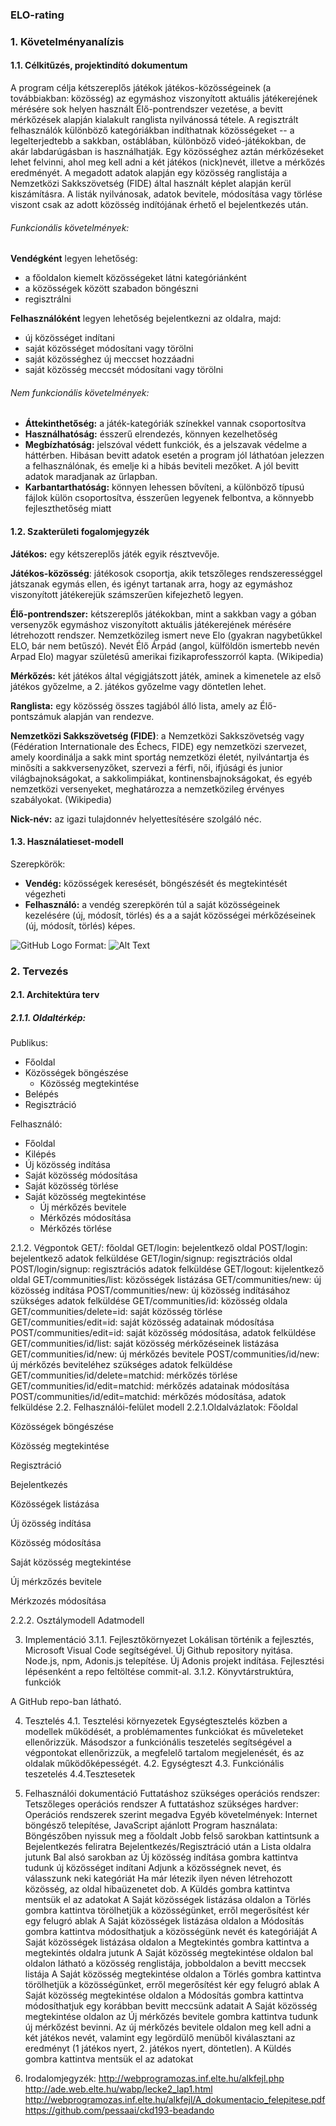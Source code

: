 ### ELO-rating

### 1. Követelményanalízis
#### 1.1. Célkitűzés, projektindító dokumentum
A program célja kétszereplős játékok játékos-közösségeinek (a továbbiakban: közösség) az egymáshoz viszonyított aktuális játékerejének mérésére sok helyen használt Élő-pontrendszer vezetése, a bevitt mérkőzések alapján kialakult ranglista nyilvánossá tétele. A regisztrált felhasználók különböző kategóriákban indíthatnak közösségeket -- a legelterjedtebb a sakkban, ostáblában, különböző videó-játékokban, de akár labdarúgásban is használhatják. Egy közösséghez aztán mérkőzéseket lehet felvinni, ahol meg kell adni a két játékos (nick)nevét, illetve a mérkőzés eredményét. A megadott adatok alapján egy közösség ranglistája a Nemzetközi Sakkszövetség (FIDE) által használt képlet alapján kerül kiszámításra. A listák nyilvánosak, adatok bevitele, módosítása vagy törlése viszont csak az adott közösség indítójának érhető el bejelentkezés után.
###### Funkcionális követelmények:
**Vendégként** legyen lehetőség:
* a főoldalon kiemelt közösségeket látni kategóriánként
* a közösségek között szabadon böngészni
* regisztrálni

**Felhasználóként** legyen lehetőség bejelentkezni az oldalra, majd:
* új közösséget indítani
* saját közösséget módosítani vagy törölni
* saját közösséghez új meccset hozzáadni
* saját közösség meccsét módosítani vagy törölni

###### Nem funkcionális követelmények:
* **Áttekinthetőség:** a játék-kategóriák színekkel vannak csoportosítva
* **Használhatóság:** ésszerű elrendezés, könnyen kezelhetőség
* **Megbízhatóság:** jelszóval védett funkciók, és a jelszavak védelme a háttérben. Hibásan bevitt adatok esetén a program jól láthatóan jelezzen a felhasználónak, és emelje ki a hibás beviteli mezőket. A jól bevitt adatok maradjanak az űrlapban.
* **Karbantarthatóság:** könnyen lehessen bővíteni, a különböző típusú fájlok külön csoportosítva, ésszerűen legyenek felbontva, a könnyebb fejleszthetőség miatt


#### 1.2. Szakterületi fogalomjegyzék
**Játékos:** egy kétszereplős játék egyik résztvevője.

**Játékos-közösség**: játékosok csoportja, akik tetszőleges rendszerességgel játszanak egymás ellen, és igényt tartanak arra, hogy az egymáshoz viszonyított játékerejük számszerűen kifejezhető legyen.

**Élő-pontrendszer:** kétszereplős játékokban, mint a sakkban vagy a góban versenyzők egymáshoz viszonyított aktuális játékerejének mérésére létrehozott rendszer.
Nemzetközileg ismert neve Elo (gyakran nagybetűkkel ELO, bár nem betűszó). Nevét Élő Árpád (angol, külföldön ismertebb nevén Arpad Elo) magyar születésű amerikai fizikaprofesszorról kapta. (Wikipedia)

**Mérkőzés:** két játékos által végigjátszott játék, aminek a kimenetele az első játékos győzelme, a 2. játékos győzelme vagy döntetlen lehet.

**Ranglista:** egy közösség összes tagjából álló lista, amely az Élő-pontszámuk alapján van rendezve.

**Nemzetközi Sakkszövetség (FIDE)**: a Nemzetközi Sakkszövetség vagy (Fédération Internationale des Échecs, FIDE) egy nemzetközi szervezet, amely koordinálja a sakk mint sportág nemzetközi életét, nyilvántartja és minősíti a sakkversenyzőket, szervezi a férfi, női, ifjúsági és junior világbajnokságokat, a sakkolimpiákat, kontinensbajnokságokat, és egyéb nemzetközi versenyeket, meghatározza a nemzetközileg érvényes szabályokat. (Wikipedia)

**Nick-név:** az igazi tulajdonnév helyettesítésére szolgáló néc.


#### 1.3. Használatieset-modell

Szerepkörök:

* **Vendég:** közösségek keresését, böngészését és megtekintését végezheti
* **Felhasználó:** a vendég szerepkörén túl a saját közösségeinek kezelésére (új, módosít, törlés) és a a saját közösségei mérkőzéseinek (új, módosít, törlés) képes. 



![GitHub Logo](/images/usecae.png)
Format: ![Alt Text](url)






### 2. Tervezés
#### 2.1. Architektúra terv
##### 2.1.1. Oldaltérkép:

Publikus:

* Főoldal
* Közösségek böngészése
	* Közösség megtekintése
* Belépés
* Regisztráció

Felhasználó:

- Főoldal
- Kilépés
- Új közösség indítása
- Saját közösség módosítása
- Saját közösség törlése
- Saját közösség megtekintése
	- Új mérkőzés bevitele
	- Mérkőzés módosítása
	- Mérkőzés törlése

2.1.2. Végpontok
GET/: főoldal
GET/login: bejelentkező oldal
POST/login: bejelentkező adatok felküldése
GET/login/signup: regisztrációs oldal
POST/login/signup: regisztrációs adatok felküldése
GET/logout: kijelentkező oldal
GET/communities/list: közösségek listázása
GET/communities/new: új közösség indítása
POST/communities/new: új közösség indításához szükséges adatok felküldése
GET/communities/id: közösség oldala
GET/communities/delete=id: saját közösség törlése
GET/communities/edit=id: saját közösség adatainak módosítása
POST/communities/edit=id: saját közösség módosítása, adatok felküldése
GET/communities/id/list: saját közösség mérkőzéseinek listázása
GET/communities/id/new: új mérkőzés bevitele
POST/communities/id/new: új mérkőzés beviteléhez szükséges adatok felküldése
GET/communities/id/delete=matchid: mérkőzés törlése
GET/communities/id/edit=matchid: mérkőzés adatainak módosítása
POST/communities/id/edit=matchid: mérkőzés módosítása, adatok felküldése
2.2. Felhasználói-felület modell
2.2.1.Oldalvázlatok:
Főoldal

Közösségek böngészése



Közösség megtekintése




Regisztráció





Bejelentkezés


Közösségek listázása





Új özösség indítása


Közösség módosítása





Saját közösség megtekintése


Új mérkzőzés bevitele




Mérkzozés módosítása




2.2.2. Osztálymodell
Adatmodell



3. Implementáció
3.1.1. Fejlesztőkörnyezet
Lokálisan történik a fejlesztés, Microsoft Visual Code segítségével.
Új Github repository nyitása.
Node.js, npm, Adonis.js telepítése.
Új Adonis projekt indítása.
Fejlesztési lépésenként a repo feltöltése commit-al.
3.1.2. Könyvtárstruktúra, funkciók

A GitHub repo-ban látható.

4. Tesztelés
4.1. Tesztelési környezetek
Egységtesztelés közben a modellek működését, a problémamentes funkciókat és műveleteket ellenőrizzük. Másodszor a funkciónális teszetelés segítségével a végpontokat ellenőrizzük, a megfelelő tartalom megjelenését, és az oldalak működőképességét.
4.2. Egységteszt
4.3. Funkciónális teszetelés
4.4.Tesztesetek

5. Felhasználói dokumentáció
Futtatáshoz szükséges operációs rendszer: Tetszőleges operációs rendszer
A futtatáshoz szükséges hardver: Operációs rendszerek szerint megadva
Egyéb követelmények: Internet böngésző telepítése, JavaScript ajánlott
Program használata:
Böngészőben nyissuk meg a főoldalt
Jobb felső sarokban kattintsunk a Bejelentkezés feliratra
Bejelentkezés/Regisztráció után a Lista oldalra jutunk
Bal alsó sarokban az Új közösség indítása gombra kattintva tudunk új közösséget indítani
Adjunk a közösségnek nevet, és válasszunk neki kategóriát
Ha már létezik ilyen néven létrehozott közösség, az oldal hibaüzenetet dob.
A Küldés gombra kattintva mentsük el az adatokat
A Saját közösségek listázása oldalon a Törlés gombra kattintva törölhetjük a közösségünket, erről megerősítést kér egy felugró ablak
A Saját közösségek listázása oldalon a Módosítás gombra kattintva módosíthatjuk a közösségünk nevét és kategóriáját
A Saját közösségek listázása oldalon a Megtekintés gombra kattintva a megtekintés oldalra jutunk
A Saját közösség megtekintése oldalon bal oldalon látható a közösség renglistája, jobboldalon a bevitt meccsek listája
A Saját közösség megtekintése oldalon a Törlés gombra kattintva törölhetjük a közösségünket, erről megerősítést kér egy felugró ablak
A Saját közösség megtekintése oldalon a Módosítás gombra kattintva módosíthatjuk egy korábban bevitt meccsünk adatait
A Saját közösség megtekintése oldalon az Új mérkőzés bevitele gombra kattintva tudunk új mérkőzést bevinni.
Az új mérkőzés bevitele oldalon meg kell adni a két játékos nevét, valamint egy legördülő menüből kiválasztani az eredményt (1 játékos nyert, 2. játékos nyert, döntetlen). 
A Küldés gombra kattintva mentsük el az adatokat

6. Irodalomjegyzék:
http://webprogramozas.inf.elte.hu/alkfejl.php
http://ade.web.elte.hu/wabp/lecke2_lap1.html
http://webprogramozas.inf.elte.hu/alkfejl/A_dokumentacio_felepitese.pdf
https://github.com/pessaai/ckd193-beadando

